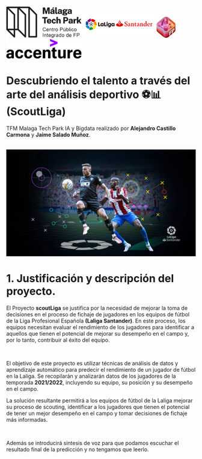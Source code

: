 <img src="malaga_tech_park.logo.png" width="200"><img src="portadalogo.png" width="200"><img src="IABDlogo.png" width="50"><img src="accenture.svg" width="200">

# Descubriendo el talento a través del arte del análisis deportivo ⚽📊 **(ScoutLiga)**


TFM Malaga Tech Park IA y Bigdata  realizado por **Alejandro Castillo Carmona** y **Jaime Salado Muñoz**.
<br><br>


<img src="laliga.png" width="800">

# 1. Justificación y descripción del proyecto.

El Proyecto **scoutLiga** se justifica por la necesidad de mejorar la toma de decisiones en el proceso de fichaje de jugadores en los equipos de fútbol de la Liga Profesional Española **(Laliga Santander)**. En este proceso, los equipos necesitan evaluar el rendimiento de los jugadores para identificar a aquellos que tienen el potencial de mejorar su desempeño en el campo y, por lo tanto, contribuir al éxito del equipo.

<br>

El objetivo de este proyecto es utilizar técnicas de análisis de datos y aprendizaje automático para predecir el rendimiento de un jugador de fútbol en la Laliga. Se recopilarán y analizarán datos de los jugadores de la temporada **2021/2022**, incluyendo su equipo, su posición y su desempeño en el campo.
<br>

La solución resultante permitirá a los equipos de fútbol de la Laliga mejorar su proceso de scouting, identificar a los jugadores que tienen el potencial de tener un mejor desempeño en el campo y tomar decisiones de fichaje más informadas.

<br>

Además se introducirá sintesis de voz para que podamos escuchar el resultado final de la predicción y no tengamos que leerlo.
